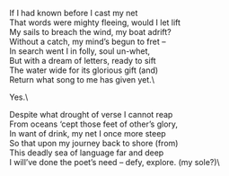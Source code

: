 If I had known before I cast my net\
That words were mighty fleeing, would I let lift\
My sails to breach the wind, my boat adrift?\
Without a catch, my mind’s begun to fret –\
In search went I in folly, soul un-whet,\
But with a dream of letters, ready to sift\
The water wide for its glorious gift (and)\
Return what song to me has given yet.\

Yes.\

Despite what drought of verse I cannot reap\
From oceans ‘cept those feet of other’s glory,\
In want of drink, my net I once more steep\
So that upon my journey back to shore (from)\
This deadly sea of language far and deep\
I will’ve done the poet’s need – defy, explore. (my sole?)\